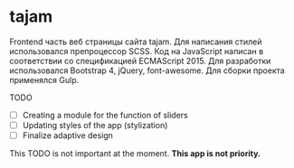 # tajam

Frontend часть веб страницы сайта tajam. 
Для написания стилей использовался препроцессор SCSS. Код на JavaScript написан в соответствии со спецификацией ECMAScript 2015. 
Для разработки использовался Bootstrap 4, jQuery, font-awesome. Для сборки проекта применялся Gulp.



 TODO 
- [ ] Creating a module for the function of sliders
- [ ] Updating styles of the app (stylization) 
- [ ] Finalize adaptive design 

This TODO is not important at the moment. **This app is not priority.**
